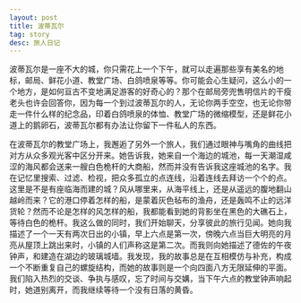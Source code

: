 ```yaml
---
layout: post
title: 波蒂瓦尔
tag: story
desc: 旅人日记
---
```

波蒂瓦尔是一座不大的城，你只需花上一个下午，就可以走遍那些享有美名的地标，邮局、鲜花小道、教堂广场、白鸽喷泉等等。你可能会心生疑问，这么小的一个地方，是如何亘古不变地满足游客的好奇心的？那个在邮局旁兜售明信片的干瘦老头也许会回答你，因为每一个到过波蒂瓦尔的人，无论你两手空空，也无论你带走一件什么样的纪念品，印着白鸽喷泉的体恤、教堂广场的微缩模型，还是鲜花小道上的鹅卵石，波蒂瓦尔都有办法让你留下一件私人的东西。

在波蒂瓦尔的教堂广场上，我邂逅了另外一个旅人，我们通过眼神与嘴角的曲线把对方从众多观光客中区分开来。她告诉我，她来自一个海边的城池，每一天潮湿咸涩的海风都会送来一艘白色桅杆的大商船，然而并没有告诉我这座城池的名字。我在记忆里搜索、过滤、检视，把众多孤立的点连线，沿着连线去拜访一个个的点。这里是不是有座临海而建的城？风从哪里来，从海平线上，还是从遥远的腹地翻山越岭而来？它的港口停着怎样的船，是蒙着灰色毡布的渔舟，还是轰鸣不止的远洋货轮？然而不论是怎样的风怎样的船，我都能看到她的背影坐在黑色的大礁石上，等待白色的桅杆。我这么做的同时，我们开始聊天，分享彼此的旅行见闻。她向我描述了一个一天有两次日出的小镇，早上六点是第一次，傍晚六点当巨大明亮的月亮从屋顶上跳出来时，小镇的人们声称这是第二次。而我则向她描述了德佐的午夜钟声，和建造在湖边的玻璃城墙。我发现，我的故事总是在互相模仿与补充，构成一个不断重复自己的螺旋结构，而她的故事则是一个向四面八方无限延伸的平面。我们陷入热烈的交谈、争执与感叹，忘了时间与交媾，当下午六点的教堂钟声响起时，她道别离开，而我继续等待一个没有日落的黄昏。


